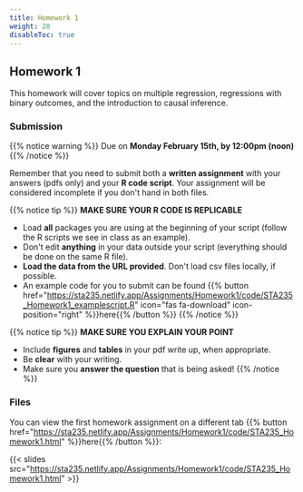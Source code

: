 ```yaml
---
title: Homework 1
weight: 20
disableToc: true
---
```


## Homework 1

This homework will cover topics on multiple regression, regressions with binary outcomes, and the introduction to causal inference.

### Submission

{{% notice warning %}}
Due on **Monday February 15th, by 12:00pm (noon)**
{{% /notice %}}

Remember that you need to submit both a **written assignment** with your answers (pdfs only) and your **R code script**. Your assignment will be considered incomplete if you don't hand in both files.

{{% notice tip %}}
**MAKE SURE YOUR R CODE IS REPLICABLE**

- Load **all** packages you are using at the beginning of your script (follow the R scripts we see in class as an example).
- Don't edit **anything** in your data outside your script (everything should be done on the same R file).
- **Load the data from the URL provided**. Don't load csv files locally, if possible.
- An example code for you to submit can be found {{% button href="https://sta235.netlify.app/Assignments/Homework1/code/STA235_Homework1_examplescript.R" icon="fas fa-download" icon-position="right" %}}here{{% /button %}} 
{{% /notice %}} 


{{% notice tip %}}
**MAKE SURE YOU EXPLAIN YOUR POINT**

- Include **figures** and **tables** in your pdf write up, when appropriate.
- Be **clear** with your writing. 
- Make sure you **answer the question** that is being asked!
{{% /notice %}} 


### Files

You can view the first homework assignment on a different tab {{% button href="https://sta235.netlify.app/Assignments/Homework1/code/STA235_Homework1.html" %}}here{{% /button %}}:

{{< slides src="https://sta235.netlify.app/Assignments/Homework1/code/STA235_Homework1.html" >}}
